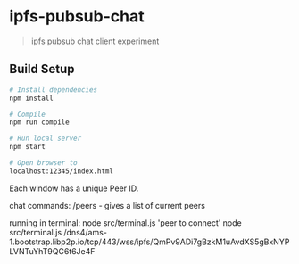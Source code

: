# ipfs-pubsub-chat

> 
> ipfs pubsub chat client experiment
>

## Build Setup

``` bash
# Install dependencies
npm install

# Compile
npm run compile

# Run local server
npm start

# Open browser to
localhost:12345/index.html
```

Each window has a unique Peer ID. 

chat commands:
/peers - gives a list of current peers


running in terminal:
node src/terminal.js 'peer to connect'
node src/terminal.js /dns4/ams-1.bootstrap.libp2p.io/tcp/443/wss/ipfs/QmPv9ADi7gBzkM1uAvdXS5gBxNYPLVNTuYhT9QC6t6Je4F